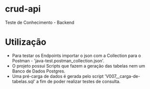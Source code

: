 # crud-api
Teste de Conhecimento - Backend

# Utilização
- Para testar os Endpoints importar o json com a Collection para o Postman - 'java-test.postman_collection.json'.
- O projeto possui Scripts que fazem a geração das tabelas nem um Banco de Dados Postgres.
- Uma pré-carga de dados é gerada pelo script 'V007__carga-de-tabelas.sql' a fim de poder realizar testes de consulta.

